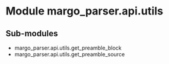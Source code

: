 Module margo_parser.api.utils
=============================

Sub-modules
-----------
* margo_parser.api.utils.get_preamble_block
* margo_parser.api.utils.get_preamble_source